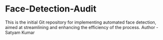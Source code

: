# Face-Detection-Audit
This is the initial Git repository for implementing automated face detection, aimed at streamlining and enhancing the efficiency of the process.
Author - Satyam Kumar 
